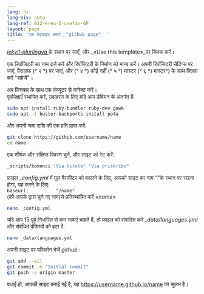 ```yaml
---
lang: hi
lang-niv: auto
lang-ref: 012-kreu-2-cxefan-GP
layout: page
title: 'एक वेबसाइट बनाएं _"github page"_ '
---
```


 [ _jekyll-plurlingva_ ](https://github.com/jmichault/jekyll-plurlingva)के स्थान पर जाएँ, और _«Use this template»_पर क्लिक करें।

एक रिपॉजिटरी का नाम दर्ज करें और रिपॉजिटरी के निर्माण को मान्य करें।
अपनी रिपॉजिटरी सेटिंग्स पर जाएं, पैराग्राफ (° २ °) पर जाएं, और (° ४ °) कोई नहीं (° ५ °) मास्टर (° ६ °) मास्टर°) के साथ क्लिक करें "सहेजें"।

अब लिनक्स के साथ एक कंप्यूटर से कनेक्ट करें।  
पूर्वापेक्षाएँ स्थापित करें, उदाहरण के लिए यदि आप डेबियन के अंतर्गत हैं:
```bash
sudo apt install ruby-bundler ruby-dev gawk
sudo apt -t buster-backports install po4a
```

और अपनी जमा राशि की एक प्रति प्राप्त करें:
```bash
git clone https://github.com/username/name
cd name
```

एक शीर्षक और संक्षिप्त विवरण चुनें, और साइट को रेट करें:
```bash
_scripts/komenci "Via titolo" "Via priskribo"
```

फ़ाइल _\_config.yml_ में मूल पैरामीटर को बदलने के लिए, आपको साइट का नाम ""के स्थान पर रखना होगा, यह करने के लिए:  
    `baseurl:          "/name"`  
    (को आपके द्वारा चुने गए नाम)से प्रतिस्थापित करें _«name»_ 
```bash
nano _config.yml
```

यदि आप 15 पूर्व निर्धारित से कम भाषाएं चाहते हैं, तो फ़ाइल को संपादित करें _\_data/languages.yml_ और संबंधित पंक्तियों को हटा दें:
```bash
nano _data/languages.yml
```

अपनी साइट पर परिवर्तन भेजें _github_ :
```bash
git add --all
git commit -m "Initial commit"
git push -u origin master
```

बधाई हो, आपकी साइट बनाई गई है, यह https://username.github.io/name पर सुलभ है।

